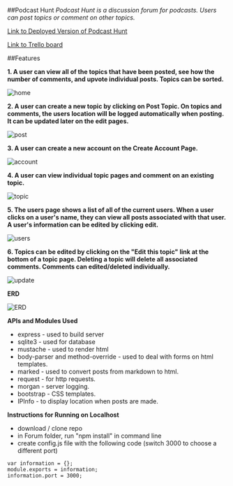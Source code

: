 ##Podcast Hunt
*Podcast Hunt is a discussion forum for podcasts. Users can post topics or comment on other topics.*

[Link to Deployed Version of Podcast Hunt](45.55.169.72)

[Link to Trello board](https://trello.com/b/EiOsxalM/wdi-project-one)

##Features

**1. A user can view all of the topics that have been posted, see how the number of comments, and upvote individual posts. Topics can be sorted.**

![home](images/home.png)

**2. A user can create a new topic by clicking on Post Topic. On topics and comments, the users location will be logged automatically when posting. It can be updated later on the edit pages.**

![post](images/post.png)

**3. A user can create a new account on the Create Account Page.**

![account](images/account.png)

**4. A user can view individual topic pages and comment on an existing topic.**

![topic](images/topic.png)

**5. The users page shows a list of all of the current users. When a user clicks on a user's name, they can view all posts associated with that user. A user's information can be edited by clicking edit.**

![users](images/users.png)

**6. Topics can be edited by clicking on the "Edit this topic" link at the bottom of a topic page. Deleting a topic will delete all associated comments. Comments can edited/deleted individually.**

![update](images/update.png)

**ERD**

![ERD](images/ERD.jpg)

**APIs and Modules Used**
- express - used to build server
- sqlite3 - used for database
- mustache - used to render html
- body-parser and method-override - used to deal with forms on html templates.
- marked - used to convert posts from markdown to html.
- request - for http requests.
- morgan - server logging.
- bootstrap - CSS templates.
- IPInfo - to display location when posts are made.

**Instructions for Running on Localhost**
- download / clone repo
- in Forum folder, run "npm install" in command line
- create config.js file with the following code (switch 3000 to choose a different port)

```
var information = {};
module.exports = information;
information.port = 3000;
```
